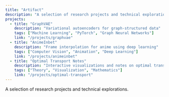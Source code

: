 ```yaml
---
title: "Artifact"
description: "A selection of research projects and technical explorations"
projects:
  - title: "GraphVAE"
    description: "Variational autoencoders for graph-structured data"
    tags: ["Machine Learning", "PyTorch", "Graph Neural Networks"]
    link: "/projects/graphvae"
  - title: "AnimeInbet"
    description: "Frame interpolation for anime using deep learning"
    tags: ["Computer Vision", "Animation", "Deep Learning"]
    link: "/projects/animeinbet"
  - title: "Optimal Transport Notes"
    description: "Interactive visualizations and notes on optimal transport theory"
    tags: ["Theory", "Visualization", "Mathematics"]
    link: "/projects/optimal-transport"
---
```


A selection of research projects and technical explorations.